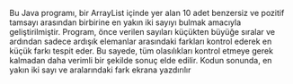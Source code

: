 Bu Java programı, bir ArrayList içinde yer alan 10 adet benzersiz ve pozitif tamsayı arasından birbirine en yakın iki sayıyı bulmak amacıyla geliştirilmiştir. Program, önce verilen sayıları küçükten büyüğe sıralar ve ardından sadece ardışık elemanlar arasındaki farkları kontrol ederek en küçük farkı tespit eder. Bu sayede, tüm olasılıkları kontrol etmeye gerek kalmadan daha verimli bir şekilde sonuç elde edilir. Kodun sonunda,  en yakın iki sayı ve aralarındaki fark ekrana yazdırılır